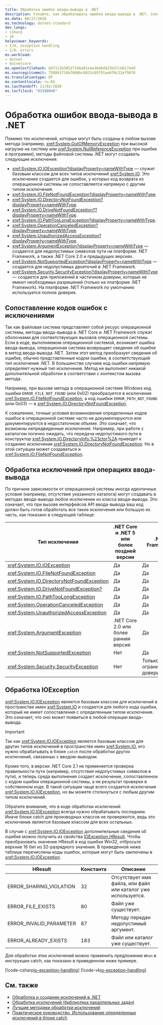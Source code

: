 ```yaml
---
title: Обработка ошибок ввода-вывода в .NET
description: Узнайте, как обрабатывать ошибки ввода-вывода в .NET. Сопоставляйте коды ошибок с исключениями, обрабатывайте исключения в операциях ввода-вывода и обрабатывайте IOException.
ms.date: 08/27/2018
ms.technology: dotnet-standard
dev_langs:
- csharp
- vb
helpviewer_keywords:
- I/O, exception handling
- I/O, errors
ms.workload:
- dotnet
- dotnetcore
ms.openlocfilehash: bd7112b3052f246a01e4a36d6d425b37cb6174dd
ms.sourcegitcommit: 7588b1f16b7608bc6833c05f91ae670c22ef56f8
ms.translationtype: HT
ms.contentlocale: ru-RU
ms.lasthandoff: 11/02/2020
ms.locfileid: "93188046"
---
```

# <a name="handling-io-errors-in-net"></a>Обработка ошибок ввода-вывода в .NET

Помимо тех исключений, которые могут быть созданы в любом вызове метода (например, <xref:System.OutOfMemoryException> при высокой нагрузке на систему или <xref:System.NullReferenceException> при ошибке в программе), методы файловой системы .NET могут создавать следующие исключения:

- <xref:System.IO.IOException?displayProperty=nameWithType> — служит базовым классом для всех типов исключений <xref:System.IO>. Это исключение создается для ошибок, у которых код возврата из операционной системы не сопоставляется напрямую с другим типом исключения.
- <xref:System.IO.FileNotFoundException?displayProperty=nameWithType>.
- <xref:System.IO.DirectoryNotFoundException?displayProperty=nameWithType>.
- <xref:System.IO.DriveNotFoundException??displayProperty=nameWithType>.
- <xref:System.IO.PathTooLongException?displayProperty=nameWithType>.
- <xref:System.OperationCanceledException?displayProperty=nameWithType>.
- <xref:System.UnauthorizedAccessException?displayProperty=nameWithType>.
- <xref:System.ArgumentException?displayProperty=nameWithType> — создается для недопустимых символов пути на платформе .NET Framework, а также .NET Core 2.0 и предыдущих версиях.
- <xref:System.NotSupportedException?displayProperty=nameWithType> — создается для недопустимых двоеточий в .NET Framework.
- <xref:System.Security.SecurityException?displayProperty=nameWithType> — создается для приложений в частичном доверии, которые не имеют необходимых разрешений (только на платформе .NET Framework). На платформе .NET Framework по умолчанию используется полное доверие.

## <a name="mapping-error-codes-to-exceptions"></a>Сопоставление кодов ошибок с исключениями

Так как файловая система представляет собой ресурс операционной системы, методы ввода-вывода в .NET Core и .NET Framework служат оболочками для соответствующих вызовов операционной системы. Если в коде, выполняемом операционной системой, возникает ошибка ввода-вывода, операционная система возвращает сведения об ошибке в метод ввода-вывода .NET. Затем этот метод преобразует сведения об ошибке, обычно представленные кодом ошибки, в соответствующий тип исключения .NET. В большинстве случаев код ошибки напрямую определяет нужный тип исключения. Метод не выполняет никакой дополнительной обработки в соответствии с контекстом вызова метода.

Например, при вызове метода в операционной системе Windows код ошибки `ERROR_FILE_NOT_FOUND` (или 0x02) преобразуется в исключение <xref:System.IO.FileNotFoundException>, а код ошибки `ERROR_PATH_NOT_FOUND` (или 0x03) — в <xref:System.IO.DirectoryNotFoundException>.

К сожалению, точные условия возникновения определенных кодов ошибок в операционной системе часто не документируются или документируются в недостаточном объеме. Это означает, что возможны непредвиденные исключения. Например, при работе с каталогом логично ожидать, что передача недопустимого пути в конструктор <xref:System.IO.DirectoryInfo.%23ctor%2A> приведет к созданию исключения <xref:System.IO.DirectoryNotFoundException>. Но в этой ситуации может создаваться и <xref:System.IO.FileNotFoundException>.

## <a name="exception-handling-in-io-operations"></a>Обработка исключений при операциях ввода-вывода

По причине зависимости от операционной системы иногда идентичные условия (например, отсутствие указанного каталога) могут создавать в методах ввода-вывода любое исключение из класса ввода-вывода. Это означает, что при вызове интерфейсов API ввода-вывода ваш код должн быть готов обработать все такие исключения или большую их часть, как показано в следующей таблице:

| Тип исключения | .NET Core и .NET 5 или более поздней версии | .NET Framework |
|---|---|---|
| <xref:System.IO.IOException> | Да | Да |
| <xref:System.IO.FileNotFoundException> | Да | Да |
| <xref:System.IO.DirectoryNotFoundException> | Да | Да |
| <xref:System.IO.DriveNotFoundException?> | Да | Да |
| <xref:System.IO.PathTooLongException> | Да | Да |
| <xref:System.OperationCanceledException> | Да | Да |
| <xref:System.UnauthorizedAccessException> | Да | Да |
| <xref:System.ArgumentException> | .NET Core 2.0 или более ранняя версия| Да |
| <xref:System.NotSupportedException> | Нет | Да |
| <xref:System.Security.SecurityException> | Нет | Только для ограниченного доверия |

## <a name="handling-ioexception"></a>Обработка IOException

<xref:System.IO.IOException> является базовым классом для исключений в пространстве имен <xref:System.IO> и создается для любого кода ошибки, который не имеет сопоставления с определенным типом исключения. Это означает, что оно может появиться в любой операции ввода-вывода.

> [!IMPORTANT]
> Так как <xref:System.IO.IOException> является базовым классом для других типов исключений в пространстве имен <xref:System.IO>, его нужно обрабатывать в блоке `catch` после обработки других исключений, связанных с вводом-выводом.

Кроме того, в версии .NET Core 2.1 не применяется проверка правильности пути (например, отсутствия недопустимых символов в пути), и теперь среда выполнения создает исключение, сопоставленное с кодом ошибки операционной системы, а не результат проверки в собственном коде. В такой ситуации чаще всего создается исключение <xref:System.IO.IOException>, но вы можете столкнуться с любым другим типом исключений.

Обратите внимание, что в коде обработки исключений <xref:System.IO.IOException> всегда нужно обрабатывать последним. Иначе блоки catch для производных классов не проверяются, ведь это исключение является базовым классом для всех остальных.

В случае с <xref:System.IO.IOException> дополнительные сведения об ошибке можно получить из свойства [IOException.HResult](xref:System.Exception.HResult). Чтобы преобразовать значение HResult в код ошибки Win32, отбросьте верхние 16 бит из 32-разрядного значения. В приведенной ниже таблице перечислены коды ошибок, которые могут быть заключены в <xref:System.IO.IOException>.

| HResult | Константа | Описание |
| --- | --- | --- |
| ERROR_SHARING_VIOLATION | 32 | Отсутствует имя файла, или файл или каталог уже используется. |
| ERROR_FILE_EXISTS | 80 | Файл уже существует. |
| ERROR_INVALID_PARAMETER | 87 | Методу передан недопустимый аргумент. |
| ERROR_ALREADY_EXISTS | 183 | Файл или каталог уже существует. |

Для обработки этих исключений можно применить предложение `When` в инструкции catch, как показано в приведенном ниже примере.

[!code-csharp[io-exception-handling](~/samples/snippets/standard/io/io-exceptions/cs/io-exceptions.cs)]
[!code-vb[io-exception-handling](~/samples/snippets/standard/io/io-exceptions/vb/io-exceptions.vb)]

## <a name="see-also"></a>См. также

- [Обработка и создание исключений в .NET](../exceptions/index.md)
- [Обработка исключений (библиотека параллельных задач)](../parallel-programming/exception-handling-task-parallel-library.md)
- [Лучшие методики обработки исключений](../exceptions/best-practices-for-exceptions.md)
- [Практическое руководство. Использование определенных исключений в блоке catch](../exceptions/how-to-use-specific-exceptions-in-a-catch-block.md)
